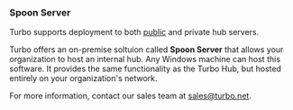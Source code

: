 ### Spoon Server

Turbo supports deployment to both [public](/hub) and private hub servers.

Turbo offers an on-premise soltuion called **Spoon Server** that allows your organization to host an internal hub. Any Windows machine can host this software. It provides the same functionality as the Turbo Hub, but hosted entirely on your organization's network.

For more information, contact our sales team at [sales@turbo.net](mailto:sales@turbo.net).